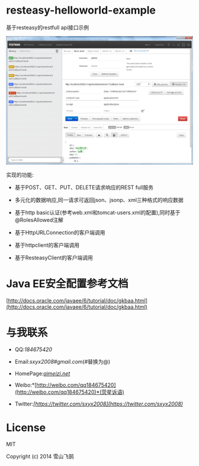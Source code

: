 resteasy-helloworld-example
======================

基于resteasy的restfull api接口示例


![src/main/resources/sc.png](src/main/resources/sc.png)

实现的功能:

* 基于POST、GET、PUT、DELETE请求响应的REST full服务

* 多元化的数据响应,同一请求可返回json、jsonp、xml三种格式的响应数据 

* 基于http basic认证(参考web.xml和tomcat-users.xml的配置),同时基于@RolesAllowed注解

* 基于HttpURLConnection的客户端调用

* 基于httpclient的客户端调用

* 基于ResteasyClient的客户端调用


# Java EE安全配置参考文档

[http://docs.oracle.com/javaee/6/tutorial/doc/gkbaa.html](http://docs.oracle.com/javaee/6/tutorial/doc/gkbaa.html)

# 与我联系

* QQ:*184675420*

* Email:*sxyx2008#gmail.com*(#替换为@)

* HomePage:*[aimeizi.net](http://aimeizi.net)*

* Weibo:*[http://weibo.com/qq184675420](http://weibo.com/qq184675420)*(荧星诉语)

* Twitter:*[https://twitter.com/sxyx2008](https://twitter.com/sxyx2008)*



# License

MIT

Copyright (c) 2014 雪山飞鹄
